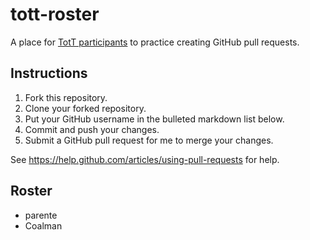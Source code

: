 # tott-roster

A place for [TotT participants](http://tott-meetup.readthedocs.org) to practice creating GitHub pull requests.

## Instructions

1. Fork this repository.
2. Clone your forked repository.
3. Put your GitHub username in the bulleted markdown list below.
4. Commit and push your changes.
5. Submit a GitHub pull request for me to merge your changes.

See https://help.github.com/articles/using-pull-requests for help.

## Roster

* parente
* Coalman
